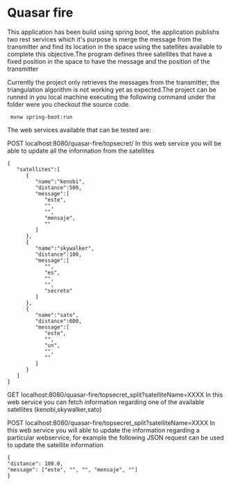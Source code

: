# Quasar fire

This application has been build using spring boot, the application publishs two rest services which it's purpose is merge the message from the transmitter and find its location in the space using the satellites available to complete this objective.The program defines three satellites that have a fixed position in the space  to have the message and the position of the transmitter

Currently the project only retrieves the messages from the transmitter, the triangulation algorithm is not working yet as expected.The project can be runned in you local machine executing the following command under the folder were you checkout the source code.
```
 mvnw spring-boot:run 
```

The web services available that can be tested are:

POST localhost:8080/quasar-fire/topsecret/
In this web service you will be able to update all the information from the satellites 
```
{
   "satellites":[
      {
         "name":"kenobi",
         "distance":500,
         "message":[
            "este",
            "",
            "",
            "mensaje",
            ""
         ]
      },
      {
         "name":"skywalker",
         "distance":100,
         "message":[
            "",
            "es",
            "",
            "",
            "secreto"
         ]
      },
      {
         "name":"sato",
         "distance":600,
         "message":[
            "este",
            "",
            "un",
            "",
            ""
         ]
      }
   ]
}
```

GET localhost:8080/quasar-fire/topsecret_split?satelliteName=XXXX
In this web service you can fetch information regarding one of the available satellites (kenobi,skywalker,sato)

POST localhost:8080/quasar-fire/topsecret_split?satelliteName=XXXX
In this web service you will able to update the information regarding a particular webservice, for example the following JSON request can be used to update the satellite information
```
{
"distance": 100.0,
"message": ["este", "", "", "mensaje", ""]
}
```





